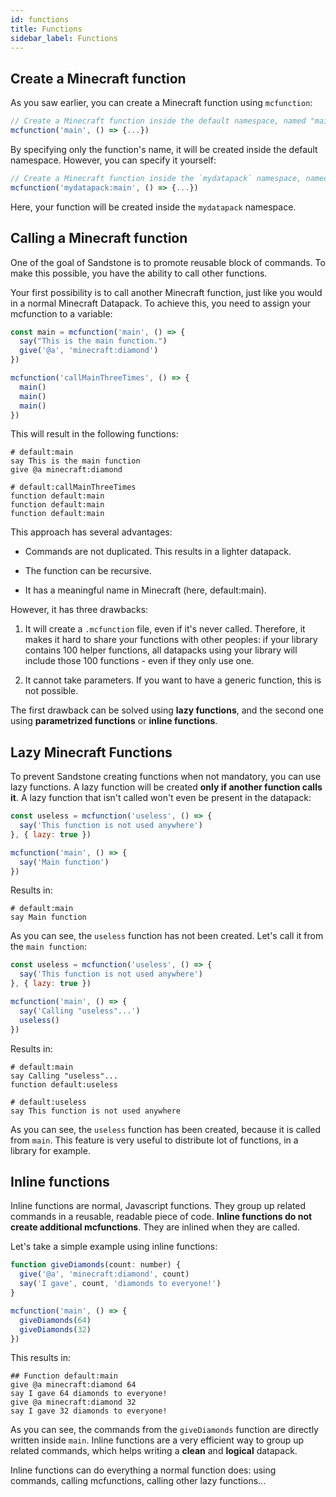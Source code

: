 ```yaml
---
id: functions
title: Functions
sidebar_label: Functions
---
```

## Create a Minecraft function

As you saw earlier, you can create a Minecraft function using `mcfunction`:

```js
// Create a Minecraft function inside the default namespace, named "main.mcfunction"
mcfunction('main', () => {...})
```

By specifying only the function's name, it will be created inside the default namespace. However, you can specify it yourself:
```js
// Create a Minecraft function inside the `mydatapack` namespace, named "main.mcfunction"
mcfunction('mydatapack:main', () => {...})
```

Here, your function will be created inside the `mydatapack` namespace.

## Calling a Minecraft function

One of the goal of Sandstone is to promote reusable block of commands. To make this possible, you have the ability to call other functions.

Your first possibility is to call another Minecraft function, just like you would in a normal Minecraft Datapack. To achieve this, you need to assign your mcfunction to a variable:

```js
const main = mcfunction('main', () => {
  say("This is the main function.")
  give('@a', 'minecraft:diamond')
})

mcfunction('callMainThreeTimes', () => {
  main()
  main()
  main()
})
```

This will result in the following functions:
```mcfunction
# default:main
say This is the main function
give @a minecraft:diamond

# default:callMainThreeTimes
function default:main
function default:main
function default:main
```

This approach has several advantages:

* Commands are not duplicated. This results in a lighter datapack.

* The function can be recursive.

* It has a meaningful name in Minecraft (here, default:main).

However, it has three drawbacks:

1. It will create a `.mcfunction` file, even if it's never called. Therefore, it makes it hard to share your functions with other peoples: if your library contains 100 helper functions, all datapacks using your library will include those 100 functions - even if they only use one.

2. It cannot take parameters. If you want to have a generic function, this is not possible.

The first drawback can be solved using **lazy functions**, and the second one using **parametrized functions** or **inline functions**.

## Lazy Minecraft Functions

To prevent Sandstone creating functions when not mandatory, you can use lazy functions. A lazy function will be created **only if another function calls it**. A lazy function that isn't called won't even be present in the datapack:
```js
const useless = mcfunction('useless', () => {
  say('This function is not used anywhere')
}, { lazy: true })

mcfunction('main', () => {
  say('Main function')
})
```
Results in:
```mcfunction
# default:main
say Main function
```

As you can see, the `useless` function has not been created. Let's call it from the `main function`:
```js
const useless = mcfunction('useless', () => {
  say('This function is not used anywhere')
}, { lazy: true })

mcfunction('main', () => {
  say('Calling "useless"...')
  useless()
})
```
Results in:
```mcfunction
# default:main
say Calling "useless"...
function default:useless

# default:useless
say This function is not used anywhere
```

As you can see, the `useless` function has been created, because it is called from `main`. This feature is very useful to distribute lot of functions, in a library for example.

## Inline functions

Inline functions are normal, Javascript functions. They group up related commands in a reusable, readable piece of code. **Inline functions do not create additional mcfunctions**. They are inlined when they are called.

Let's take a simple example using inline functions:
```js
function giveDiamonds(count: number) {
  give('@a', 'minecraft:diamond', count)
  say('I gave', count, 'diamonds to everyone!')
}

mcfunction('main', () => {
  giveDiamonds(64)
  giveDiamonds(32)
})
```

This results in:
```mcfunction
## Function default:main
give @a minecraft:diamond 64
say I gave 64 diamonds to everyone!
give @a minecraft:diamond 32
say I gave 32 diamonds to everyone!
```

As you can see, the commands from the `giveDiamonds` function are directly written inside `main`. Inline functions are a very efficient way to group up related commands, which helps writing a **clean** and **logical** datapack.

Inline functions can do everything a normal function does: using commands, calling mcfunctions, calling other lazy functions...
